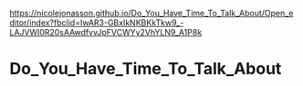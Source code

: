 https://nicolejonasson.github.io/Do_You_Have_Time_To_Talk_About/Open_editor/index?fbclid=IwAR3-GBxIkNKBKkTkw9_-LAJVWl0R20sAAwdfvvJpFVCWYy2VhYLN9_A1P8k

# Do_You_Have_Time_To_Talk_About
